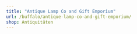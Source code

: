 ```yaml
---
title: "Antique Lamp Co and Gift Emporium"
url: /buffalo/antique-lamp-co-and-gift-emporium/
shop: Antiquitäten
---
```

